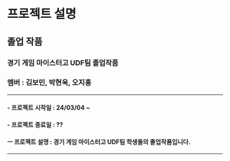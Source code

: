 # 프로젝트 설명
## 졸업 작품
### 경기 게임 마이스터고 UDF팀 졸업작품
### 멤버 : 김보민, 박현욱, 오지홍

___
#### - 프로젝트 시작일 : 24/03/04 ~
#### - 프로젝트 종료일  :  ??
#### ㅡ 프로젝트 설명  : 경기 게임 마이스터고 UDF팀 학생들의 졸업작품입니다.
___
